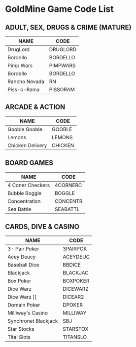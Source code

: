 # GoldMine Game Code List

## ADULT, SEX, DRUGS & CRIME (MATURE)

| NAME | CODE |
| --- | --- |
| DrugLord | DRUGLORD |
| Bordello | BORDELLO |
| Pimp Wars | PIMPWARS |
| Bordello | BORDELLO |
| Rancho Nevada | RN |
| Piss-o-Rama | PISSORAM |


## ARCADE & ACTION

| NAME | CODE |
| --- | --- |
| Gooble Gooble | GOOBLE |
| Lemons | LEMONS |
| Chicken Delivery | CHICKEN |

## BOARD GAMES


| NAME | CODE |
| --- | --- |
| 4 Coner Checkers| 4CORNERC |
| Bubble Boggle | BOGGLE |
| Concentration | CONCENTR |
| Sea Battle | SEABATTL |

## CARDS, DIVE & CASINO


| NAME | CODE |
| --- | --- |
| 3- Pair Poker| 3PAIRPOK |
| Acey Deucy | ACEYDEUC |
| Baseball Dice | BBDICE |
| Blackjack | BLACKJAC | 
| Box Poker| BOXPOKER |
| Dice Warz | DICEWARZ |
| Dice Warz \]\[ | DICEAR2 |
| Domain Poker | DPOKER |
| Milliway's Casino | MILLIWAY |
| Synchronet Blackjack | SBJ |
| Star Stocks | STARSTOX |
| Tital Slots | TITANSLO |





